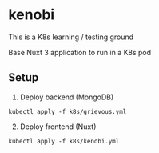 # kenobi

This is a K8s learning / testing ground

Base Nuxt 3 application to run in a K8s pod
 
## Setup

1. Deploy backend (MongoDB)
```
kubectl apply -f k8s/grievous.yml
```

2. Deploy frontend (Nuxt)
```
kubectl apply -f k8s/kenobi.yml
```
